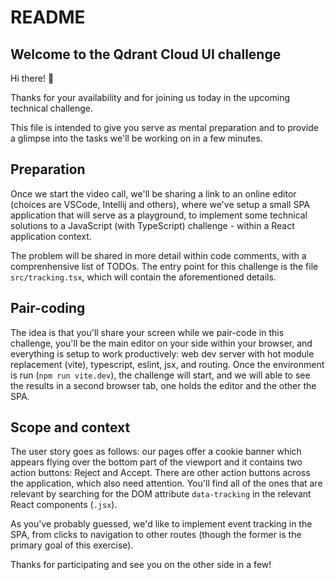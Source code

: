 # README

## Welcome to the Qdrant Cloud UI challenge

Hi there! 👋

Thanks for your availability and for joining us today in the upcoming technical challenge.

This file is intended to give you serve as mental preparation and to provide a glimpse into the tasks we'll be working on in a few minutes.

## Preparation

Once we start the video call, we'll be sharing a link to an online editor (choices are VSCode, Intellij and others), where we've setup a small SPA application that will serve as a playground, to implement some technical solutions to a JavaScript (with TypeScript) challenge - within a React application context.

The problem will be shared in more detail within code comments, with a comprenhensive list of TODOs. The entry point for this challenge is the file `src/tracking.tsx`, which will contain the aforementioned details.

## Pair-coding

The idea is that you'll share your screen while we pair-code in this challenge, you'll be the main editor on your side within your browser, and everything is setup to work productively: web dev server with hot module replacement (vite), typescript, eslint, jsx, and routing. Once the environment is run (`npm run vite.dev`), the challenge will start, and we will able to see the results in a second browser tab, one holds the editor and the other the SPA.

## Scope and context

The user story goes as follows: our pages offer a cookie banner which appears flying over the bottom part of the viewport and it contains two action buttons: Reject and Accept. There are other action buttons across the application, which also need attention. You'll find all of the ones that are relevant by searching for the DOM attribute `data-tracking` in the relevant React components (`.jsx`).

As you've probably guessed, we'd like to implement event tracking in the SPA, from clicks to navigation to other routes (though the former is the primary goal of this exercise).

Thanks for participating and see you on the other side in a few!
